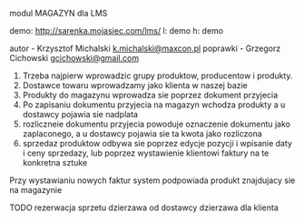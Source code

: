 modul MAGAZYN dla LMS

demo: http://sarenka.mojasiec.com/lms/
l: demo
h: demo

autor - Krzysztof Michalski k.michalski@maxcon.pl
poprawki - Grzegorz Cichowski gcichowski@gmail.com



1. Trzeba najpierw wprowadzic grupy produktow, producentow i produkty.
2. Dostawce towaru wprowadzamy jako klienta w naszej bazie
3. Produkty do magazynu wprowadza sie poprzez dokument przyjecia
4. Po zapisaniu dokumentu przyjecia na magazyn wchodza produkty a u dostawcy pojawia sie nadplata
5. rozliczneie dokumentu przyjecia powoduje oznaczenie dokumentu jako zaplaconego, a u dostawcy pojawia sie ta kwota jako rozliczona
6. sprzedaz produktow odbywa sie poprzez edycje pozycji i wpisanie daty i ceny sprzedazy, lub poprzez wystawienie klientowi faktury na te konkretna sztuke

Przy wystawianiu nowych faktur system podpowiada produkt znajdujacy sie na magazynie


TODO
rezerwacja sprzetu
dzierzawa od dostawcy
dzierzawa dla klienta
